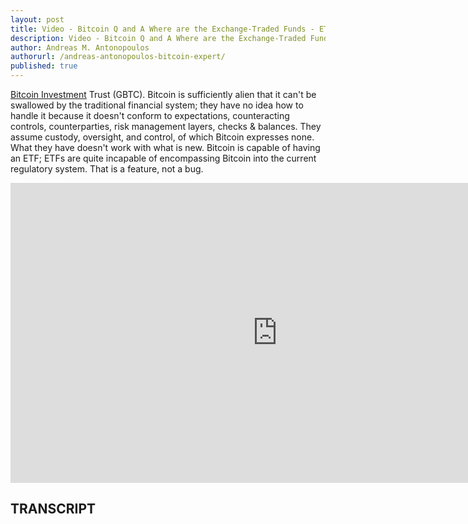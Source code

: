 ```yaml
---
layout: post
title: Video - Bitcoin Q and A Where are the Exchange-Traded Funds - ETFs
description: Video - Bitcoin Q and A Where are the Exchange-Traded Funds - ETFs
author: Andreas M. Antonopoulos
authorurl: /andreas-antonopoulos-bitcoin-expert/
published: true
---
```


<p><a href="/bitcoin-derivatives/">Bitcoin Investment</a> Trust (GBTC). Bitcoin is sufficiently alien that it can't be swallowed by the traditional financial system; they have no idea how to handle it because it doesn't conform to expectations, counteracting controls, counterparties, risk management layers, checks & balances. They assume custody, oversight, and control, of which Bitcoin expresses none. What they have doesn't work with what is new. Bitcoin is capable of having an ETF; ETFs are quite incapable of encompassing Bitcoin into the current regulatory system. That is a feature, not a bug.</p>

<center><iframe width="854" height="480" src="https://www.youtube.com/embed/m3EFyGb104g?list=PLPQwGV1aLnTsHvzevl9BAUlfsfwFfU7aP" frameborder="0" allowfullscreen></iframe></center>

<h2>TRANSCRIPT</h2>
